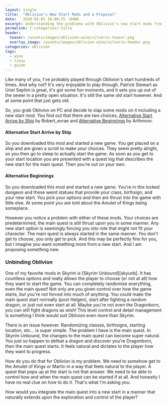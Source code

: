 ```yaml
---
layout: single
title:  "Oblivion's New Start Mods and a Proposal"
date:   2020-05-01 16:00:25 -0400
excerpt: Understanding the problems with Oblivion's new start mods from a gameplay perspective
permalink: /:categories/:title
header: 
  teaser: /assets/images/oblivion-wine/vilverin-teaser.png
  overlay_image: /assets/images/oblivion-wine/vilverin-header.png
categories: oblivion 
tags:
  - wine
  - linux
  - guide
---
```

Like many of you, I've probably played through Oblivion's start hundreds of times.
And why not? It's very enjoyable to play through.
Patrick Stewart as Uriel Septim is great, it's got some fun moments, and it sets you up out of the sewer in a pretty open situation.
It's still the same old start however.
And at some point that just gets old.

So, you grab Oblivion on PC and decide to slap some mods on it including a new start mod.
You find out that there are two choices, [Alternative Start Arrive by Ship][altstr] by Robert_evrae and [Alternative Beginnings][altbeg] by Arthmoor.

<h4>Alternative Start Arrive by Ship</h4>
So you downloaded this mod and started a new game.
You get placed on a ship and are given a scroll to make your choices.
They seem pretty alright, so you then go to sleep to actually start the game.
As soon as you get to your start location you are presented with a quest log that describes the new start for the main quest.
Then you're out on your own.

<h4>Alternative Beginnings</h4>
So you downloaded this mod and started a new game.
You're in this locked dungeon and these weird statues that provide your class, birthsign, and your new start.
You pick your options and then are thrust into the game with little else.
At some point you are told about the Amulet of Kings being someplace.

However you notice a problem with either of these mods.
Your choices are predetermined, the main quest is still thrust upon you in some manner.
Any new start option is seemingly forcing you into role that might not fit your character.
The main quest is always started in the same manner.
*You* don't get to choose, you only get to pick.
And this may be perfectly fine for you, but I imagine you want something more from a new start.
And I am proposing something new.

<h3>Unbinding Oblivion</h3>
One of my favorite mods in Skyrim is [Skyrim Unbound][skyunb].
It has countless options and really allows the player to choose (or not at all) how they want to start the game.
You can completely randomize everything, even the main quest!
Not only are you given control over how the game starts, but you're not forced into much of anything.
You could make the main quest start normally (post Helgen), start after fighting a random dragon, or just not even start at all.
Maybe you're not even the Dragonborn, you can still fight dragons as wish!
This level control and detail management is something I think would suit Oblivion even more than Skyrim.

There is an issue however.
Randomizing classes, birthsigns, starting location, etc... is super simple.
The problem I have is the main quest.
In Skyrim Unbound, the changes to the main quest can become super natural.
You just so happen to defeat a dragon and discover you're Dragonborn, then the main quest starts.
It feels natural and dictates to the player how they want to progress.

How do you do that for Oblivion is my problem.
We need to somehow get to the Amulet of Kings or Martin in a way that feels natural to the player.
A quest that pops up at the start is not that answer.
We need to be able to control how and when the main quest can be started if at all.
And honestly I have no real clue on how to do it.
That's what I'm asking you.

How would you integrate the main quest into a new start in a manner that naturally extends upon the exploration and control of the player?


[altbeg]:	https://www.nexusmods.com/oblivion/mods/37382/
[altstr]:	https://www.nexusmods.com/oblivion/mods/11495
[skyunb]:	https://www.nexusmods.com/skyrim/mods/71465
